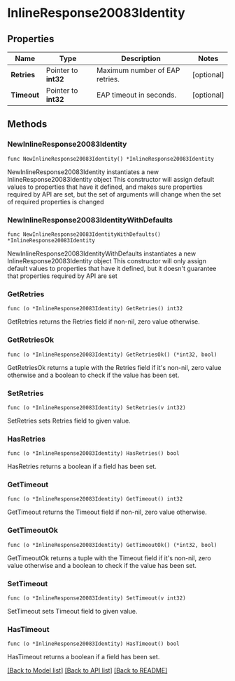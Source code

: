 # InlineResponse20083Identity

## Properties

Name | Type | Description | Notes
------------ | ------------- | ------------- | -------------
**Retries** | Pointer to **int32** | Maximum number of EAP retries. | [optional] 
**Timeout** | Pointer to **int32** | EAP timeout in seconds. | [optional] 

## Methods

### NewInlineResponse20083Identity

`func NewInlineResponse20083Identity() *InlineResponse20083Identity`

NewInlineResponse20083Identity instantiates a new InlineResponse20083Identity object
This constructor will assign default values to properties that have it defined,
and makes sure properties required by API are set, but the set of arguments
will change when the set of required properties is changed

### NewInlineResponse20083IdentityWithDefaults

`func NewInlineResponse20083IdentityWithDefaults() *InlineResponse20083Identity`

NewInlineResponse20083IdentityWithDefaults instantiates a new InlineResponse20083Identity object
This constructor will only assign default values to properties that have it defined,
but it doesn't guarantee that properties required by API are set

### GetRetries

`func (o *InlineResponse20083Identity) GetRetries() int32`

GetRetries returns the Retries field if non-nil, zero value otherwise.

### GetRetriesOk

`func (o *InlineResponse20083Identity) GetRetriesOk() (*int32, bool)`

GetRetriesOk returns a tuple with the Retries field if it's non-nil, zero value otherwise
and a boolean to check if the value has been set.

### SetRetries

`func (o *InlineResponse20083Identity) SetRetries(v int32)`

SetRetries sets Retries field to given value.

### HasRetries

`func (o *InlineResponse20083Identity) HasRetries() bool`

HasRetries returns a boolean if a field has been set.

### GetTimeout

`func (o *InlineResponse20083Identity) GetTimeout() int32`

GetTimeout returns the Timeout field if non-nil, zero value otherwise.

### GetTimeoutOk

`func (o *InlineResponse20083Identity) GetTimeoutOk() (*int32, bool)`

GetTimeoutOk returns a tuple with the Timeout field if it's non-nil, zero value otherwise
and a boolean to check if the value has been set.

### SetTimeout

`func (o *InlineResponse20083Identity) SetTimeout(v int32)`

SetTimeout sets Timeout field to given value.

### HasTimeout

`func (o *InlineResponse20083Identity) HasTimeout() bool`

HasTimeout returns a boolean if a field has been set.


[[Back to Model list]](../README.md#documentation-for-models) [[Back to API list]](../README.md#documentation-for-api-endpoints) [[Back to README]](../README.md)


